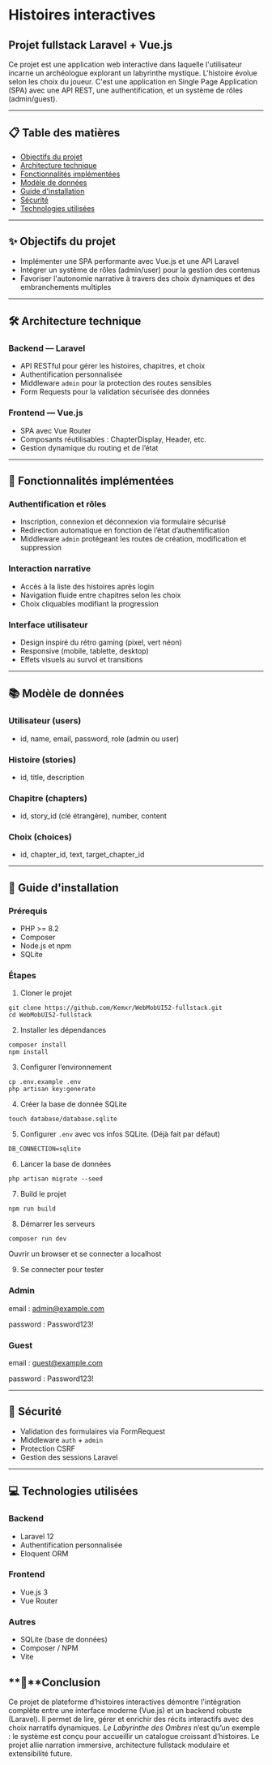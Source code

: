 # Histoires interactives

## Projet fullstack Laravel + Vue.js

Ce projet est une application web interactive dans laquelle l'utilisateur incarne un archéologue explorant un labyrinthe mystique. L'histoire évolue selon les choix du joueur. C'est une application en Single Page Application (SPA) avec une API REST, une authentification, et un système de rôles (admin/guest).


---

## 📋 Table des matières

- [Objectifs du projet](#-objectifs-du-projet)
- [Architecture technique](#-architecture-technique)
- [Fonctionnalités implémentées](#-fonctionnalités-implémentées)
- [Modèle de données](#-modèles-de-données)
- [Guide d'installation](#-guide-dinstallation)
- [Sécurité](#-sécurité)
- [Technologies utilisées](#-technologies-utilisées)

---

## ✨ Objectifs du projet

- Implémenter une SPA performante avec Vue.js et une API Laravel
- Intégrer un système de rôles (admin/user) pour la gestion des contenus
- Favoriser l'autonomie narrative à travers des choix dynamiques et des embranchements multiples

---

## 🛠️ Architecture technique

### Backend — Laravel

- API RESTful pour gérer les histoires, chapitres, et choix
- Authentification personnalisée
- Middleware `admin` pour la protection des routes sensibles
- Form Requests pour la validation sécurisée des données

### Frontend — Vue.js

- SPA avec Vue Router
- Composants réutilisables : ChapterDisplay, Header, etc.
- Gestion dynamique du routing et de l’état

---

## 🌟 Fonctionnalités implémentées

### Authentification et rôles

- Inscription, connexion et déconnexion via formulaire sécurisé
- Redirection automatique en fonction de l’état d’authentification
- Middleware `admin` protégeant les routes de création, modification et suppression

### Interaction narrative

- Accès à la liste des histoires après login
- Navigation fluide entre chapitres selon les choix
- Choix cliquables modifiant la progression

### Interface utilisateur

- Design inspiré du rétro gaming (pixel, vert néon)
- Responsive (mobile, tablette, desktop)
- Effets visuels au survol et transitions

---

## 📚 Modèle de données

### Utilisateur (users)

- id, name, email, password, role (admin ou user)

### Histoire (stories)

- id, title, description

### Chapitre (chapters)

- id, story_id (clé étrangère), number, content

### Choix (choices)

- id, chapter_id, text, target_chapter_id

---

## 🚀 Guide d'installation

### Prérequis

- PHP >= 8.2
- Composer
- Node.js et npm
- SQLite

### Étapes

1. Cloner le projet

```
git clone https://github.com/Kemxr/WebMobUI52-fullstack.git
cd WebMobUI52-fullstack
```

2. Installer les dépendances

```
composer install
npm install
```

3. Configurer l’environnement

```
cp .env.example .env
php artisan key:generate
```
4. Créer la base de donnée SQLite

```
touch database/database.sqlite
```

5. Configurer `.env` avec vos infos SQLite. (Déjà fait par défaut)
```
DB_CONNECTION=sqlite
```

6. Lancer la base de données

```
php artisan migrate --seed
```

7. Build le projet

```
npm run build
```

8. Démarrer les serveurs

```
composer run dev
```
Ouvrir un browser et se connecter a localhost

9. Se connecter pour tester

### Admin

email : admin@example.com

password : Password123!

### Guest

email : guest@example.com

password : Password123!

---

## 🔐 Sécurité

- Validation des formulaires via FormRequest
- Middleware `auth` + `admin`
- Protection CSRF
- Gestion des sessions Laravel

---

## 💻 Technologies utilisées

### Backend

- Laravel 12
- Authentification personnalisée
- Eloquent ORM

### Frontend

- Vue.js 3
- Vue Router

### Autres

- SQLite (base de données)
- Composer / NPM
- Vite



## **🧩**Conclusion

Ce projet de plateforme d’histoires interactives démontre l'intégration complète entre une interface moderne (Vue.js) et un backend robuste (Laravel). Il permet de lire, gérer et enrichir des récits interactifs avec des choix narratifs dynamiques. *Le Labyrinthe des Ombres* n’est qu’un exemple : le système est conçu pour accueillir un catalogue croissant d’histoires. Le projet allie narration immersive, architecture fullstack modulaire et extensibilité future.